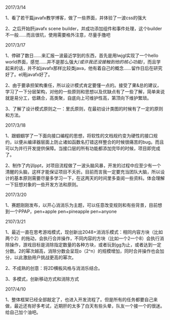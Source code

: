 2017/3/14

  1、看了若干篇javafx教学博客，做了一些界面，并体验了一波css的强大
  
  2、之后开始肝javafx scene builder，并成功添加组件和事件处理，这个builder不一般……而且很坑，使用需要格外注意，尽量手撸吧
  
2017/3/17

  1、停耕了数日……来汇报一波最近学到的东西，首先是用lwjgl实现了一个hello  world界面，感觉……并不是那么强大/*或许我还没接触到他的核心功能*/，而且学起来的话，并不如javafx那样比较类java，他有着自己的概念……留作日后在研究好了。el用javafx好了。
  
  2、由于要承担架构重任，所以设计模式肯定要懂一点的。接受了果&总的建议，学习了一下分层架构，对他的一些原则和思想以及优缺点有了一些了解，简单来说就是易分工，低耦合，高类聚，自底向上可维护性高，第顶向下维护繁琐。
  
  3、了解了设计模式原则之一：里氏原则，在最初设计类图的时候有了一定的原则和方法。

2017/3/18

  1、跟蝈蝈学了一下面向接口编程的思想，将软性的文档规约变为硬性的接口规约，以便从编译器层面上防止诸如函数名打错这样整合的时候很痛苦的bug。而且可以为并行开发提供保障。当接口层的所有功能都添加完毕的时候，项目即完成了。

  2、制作了内训ppt，对项目流程做了一波头脑风暴，开发的过程中应至少有一个清醒的头脑，这样才能保证项目不夭折。目前而言我一定要充当团队大脑，所以设计的基本原则需要尽量多学习一下，在这两天的时间里多查阅一些资料。体会理解一下狂想对象的一些开发方法和原则。

2017/3/20

  1、赛题刚刚发布，以开心消消乐为主题，可以任意改变规则和有些背景，目前想到一个PPAP，pen+apple pen+pineapple pen+anyone

2107/3/21
  
  1、最近一直在思考游戏模式，现创新出2048+消消乐模式：相同内容方块（比如两个2）的拖动，会执行合并操作，不同内容的方块（比如一个2一个8）会执行消除操作，游戏目标是消除指定数量的各种方块，或者玩到gg为止，或者达到一定分数。2的幂次越高，消除分数会呈现o（2^n）的规模增加，同时合并操作也会加分，以此激励用户挑战更高的幂次。
  
  2、不成熟的创意：将2D横板风格与消消乐结合。
  
  3、多模式，创新移动方式和消除方式


2017/4/10

  1、整体框架已经全部敲定了，也进入开发流程了。但是所有的任务都要自己来做，最近还有好多考试，近期肝的太多了白天有些头晕，队友一个接一个的很迷。给自己加个油吧。